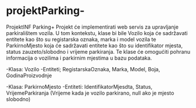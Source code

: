 # projektParking-
ProjektINF
Parking+ Projekt će implementirati web servis za upravljanje parkiralištem vozila. U tom kontekstu, klase bi bile Vozilo koja će sadržavati entitete kao što su registarska oznaka, marka i model vozila te ParkirnoMjesto koja će sadržavati entitete kao što su identifikator mjesta, status zauzeto/slobodno i vrijeme parkiranja. Te klase će omogućiti pohranu informacija o vozilima i parkirnim mjestima u bazu podataka.

-Klasa: Vozilo
-Entiteti; RegistarskaOznaka, Marka, Model, Boja, GodinaProizvodnje


-Klasa: ParkirnoMjesto
-Entiteti: IdentifikatorMjesdta, Status, VrijemeParkiranja (Vrijeme kada je vozilo parkirano, null ako je mjesto slobodno)